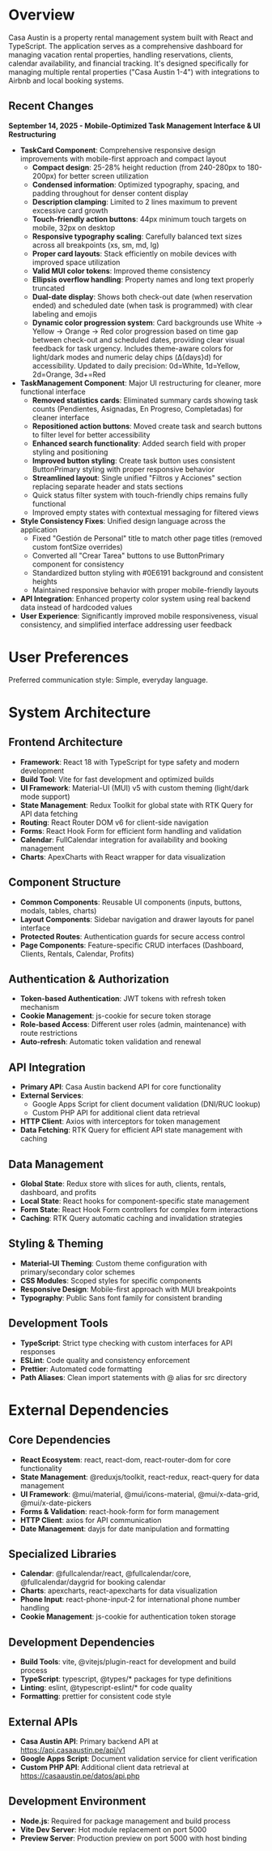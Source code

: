 # Overview

Casa Austin is a property rental management system built with React and TypeScript. The application serves as a comprehensive dashboard for managing vacation rental properties, handling reservations, clients, calendar availability, and financial tracking. It's designed specifically for managing multiple rental properties ("Casa Austin 1-4") with integrations to Airbnb and local booking systems.

## Recent Changes

**September 14, 2025 - Mobile-Optimized Task Management Interface & UI Restructuring**
- **TaskCard Component**: Comprehensive responsive design improvements with mobile-first approach and compact layout
  - **Compact design**: 25-28% height reduction (from 240-280px to 180-200px) for better screen utilization
  - **Condensed information**: Optimized typography, spacing, and padding throughout for denser content display
  - **Description clamping**: Limited to 2 lines maximum to prevent excessive card growth
  - **Touch-friendly action buttons**: 44px minimum touch targets on mobile, 32px on desktop
  - **Responsive typography scaling**: Carefully balanced text sizes across all breakpoints (xs, sm, md, lg)
  - **Proper card layouts**: Stack efficiently on mobile devices with improved space utilization
  - **Valid MUI color tokens**: Improved theme consistency
  - **Ellipsis overflow handling**: Property names and long text properly truncated
  - **Dual-date display**: Shows both check-out date (when reservation ended) and scheduled date (when task is programmed) with clear labeling and emojis
  - **Dynamic color progression system**: Card backgrounds use White → Yellow → Orange → Red color progression based on time gap between check-out and scheduled dates, providing clear visual feedback for task urgency. Includes theme-aware colors for light/dark modes and numeric delay chips (Δ{days}d) for accessibility. Updated to daily precision: 0d=White, 1d=Yellow, 2d=Orange, 3d+=Red
- **TaskManagement Component**: Major UI restructuring for cleaner, more functional interface
  - **Removed statistics cards**: Eliminated summary cards showing task counts (Pendientes, Asignadas, En Progreso, Completadas) for cleaner interface
  - **Repositioned action buttons**: Moved create task and search buttons to filter level for better accessibility
  - **Enhanced search functionality**: Added search field with proper styling and positioning
  - **Improved button styling**: Create task button uses consistent ButtonPrimary styling with proper responsive behavior
  - **Streamlined layout**: Single unified "Filtros y Acciones" section replacing separate header and stats sections
  - Quick status filter system with touch-friendly chips remains fully functional
  - Improved empty states with contextual messaging for filtered views
- **Style Consistency Fixes**: Unified design language across the application
  - Fixed "Gestión de Personal" title to match other page titles (removed custom fontSize overrides)
  - Converted all "Crear Tarea" buttons to use ButtonPrimary component for consistency
  - Standardized button styling with #0E6191 background and consistent heights
  - Maintained responsive behavior with proper mobile-friendly layouts
- **API Integration**: Enhanced property color system using real backend data instead of hardcoded values
- **User Experience**: Significantly improved mobile responsiveness, visual consistency, and simplified interface addressing user feedback

# User Preferences

Preferred communication style: Simple, everyday language.

# System Architecture

## Frontend Architecture
- **Framework**: React 18 with TypeScript for type safety and modern development
- **Build Tool**: Vite for fast development and optimized builds
- **UI Framework**: Material-UI (MUI) v5 with custom theming (light/dark mode support)
- **State Management**: Redux Toolkit for global state with RTK Query for API data fetching
- **Routing**: React Router DOM v6 for client-side navigation
- **Forms**: React Hook Form for efficient form handling and validation
- **Calendar**: FullCalendar integration for availability and booking management
- **Charts**: ApexCharts with React wrapper for data visualization

## Component Structure
- **Common Components**: Reusable UI components (inputs, buttons, modals, tables, charts)
- **Layout Components**: Sidebar navigation and drawer layouts for panel interface
- **Protected Routes**: Authentication guards for secure access control
- **Page Components**: Feature-specific CRUD interfaces (Dashboard, Clients, Rentals, Calendar, Profits)

## Authentication & Authorization
- **Token-based Authentication**: JWT tokens with refresh token mechanism
- **Cookie Management**: js-cookie for secure token storage
- **Role-based Access**: Different user roles (admin, maintenance) with route restrictions
- **Auto-refresh**: Automatic token validation and renewal

## API Integration
- **Primary API**: Casa Austin backend API for core functionality
- **External Services**: 
  - Google Apps Script for client document validation (DNI/RUC lookup)
  - Custom PHP API for additional client data retrieval
- **HTTP Client**: Axios with interceptors for token management
- **Data Fetching**: RTK Query for efficient API state management with caching

## Data Management
- **Global State**: Redux store with slices for auth, clients, rentals, dashboard, and profits
- **Local State**: React hooks for component-specific state management
- **Form State**: React Hook Form controllers for complex form interactions
- **Caching**: RTK Query automatic caching and invalidation strategies

## Styling & Theming
- **Material-UI Theming**: Custom theme configuration with primary/secondary color schemes
- **CSS Modules**: Scoped styles for specific components
- **Responsive Design**: Mobile-first approach with MUI breakpoints
- **Typography**: Public Sans font family for consistent branding

## Development Tools
- **TypeScript**: Strict type checking with custom interfaces for API responses
- **ESLint**: Code quality and consistency enforcement
- **Prettier**: Automated code formatting
- **Path Aliases**: Clean import statements with @ alias for src directory

# External Dependencies

## Core Dependencies
- **React Ecosystem**: react, react-dom, react-router-dom for core functionality
- **State Management**: @reduxjs/toolkit, react-redux, react-query for data management
- **UI Framework**: @mui/material, @mui/icons-material, @mui/x-data-grid, @mui/x-date-pickers
- **Forms & Validation**: react-hook-form for form management
- **HTTP Client**: axios for API communication
- **Date Management**: dayjs for date manipulation and formatting

## Specialized Libraries
- **Calendar**: @fullcalendar/react, @fullcalendar/core, @fullcalendar/daygrid for booking calendar
- **Charts**: apexcharts, react-apexcharts for data visualization
- **Phone Input**: react-phone-input-2 for international phone number handling
- **Cookie Management**: js-cookie for authentication token storage

## Development Dependencies
- **Build Tools**: vite, @vitejs/plugin-react for development and build process
- **TypeScript**: typescript, @types/* packages for type definitions
- **Linting**: eslint, @typescript-eslint/* for code quality
- **Formatting**: prettier for consistent code style

## External APIs
- **Casa Austin API**: Primary backend API at https://api.casaaustin.pe/api/v1
- **Google Apps Script**: Document validation service for client verification
- **Custom PHP API**: Additional client data retrieval at https://casaaustin.pe/datos/api.php

## Development Environment
- **Node.js**: Required for package management and build process
- **Vite Dev Server**: Hot module replacement on port 5000
- **Preview Server**: Production preview on port 5000 with host binding